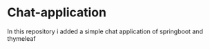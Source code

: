 # Chat-application
In this repository i added a simple chat application of springboot and thymeleaf
